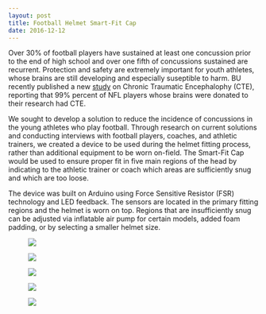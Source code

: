 ```yaml
---
layout: post
title: Football Helmet Smart-Fit Cap
date: 2016-12-12
---
```


Over 30% of football players have sustained at least one concussion prior to the end of high school and over one fifth of concussions sustained are recurrent. Protection and safety are extremely important for youth athletes, whose brains are still developing and especially suseptible to harm. BU recently published a new [study](http://jamanetwork.com/journals/jama/article-abstract/2645104) on Chronic Traumatic Encephalophy (CTE), reporting that 99% percent of NFL players whose brains were donated to their research had CTE. 

We sought to develop a solution to reduce the incidence of concussions in the young athletes who play football. Through research on current solutions and conducting interviews with football players, coaches, and athletic trainers, we created a device to be used during the helmet fitting process, rather than additional equipment to be worn on-field. The Smart-Fit Cap would be used to ensure proper fit in five main regions of the head by indicating to the athletic trainer or coach which areas are sufficiently snug and which are too loose.

The device was built on Arduino using Force Sensitive Resistor (FSR) technology and LED feedback. The sensors are located in the primary fitting regions and the helmet is worn on top. Regions that are insufficiently snug can be adjusted via inflatable air pump for certain models, added foam padding, or by selecting a smaller helmet size.


<div class="blog-photos">
  <figure class="blog-item">
    <img class="blog-pic" src="https://user-images.githubusercontent.com/16715814/29909148-69573d5c-8dd9-11e7-9fdb-c7c05e8aa97b.png">
  </figure>
  <figure class="blog-item">
    <img class="blog-pic" src="https://user-images.githubusercontent.com/16715814/29909151-6bd1abc6-8dd9-11e7-90e7-581c18b6b711.png">
  </figure>
  <figure class="blog-item">
    <img class="blog-pic" src="https://user-images.githubusercontent.com/16715814/29909152-6df49472-8dd9-11e7-9a73-e1633f000aed.png">
  </figure>
  <figure class="blog-item">
    <img class="blog-pic" src="https://user-images.githubusercontent.com/16715814/29909157-6fb5a102-8dd9-11e7-9a15-b73a8593d851.png">
  </figure>
  <figure class="blog-item">
    <img class="blog-pic" src="https://user-images.githubusercontent.com/16715814/29909158-7154ccd6-8dd9-11e7-9b07-67e5e643bd3a.png">
  </figure>
</div>
